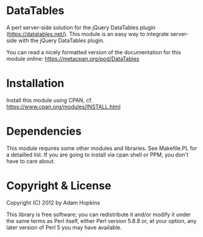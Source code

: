 DataTables
==========

A perl server-side solution for the jQuery DataTables plugin (https://datatables.net/). 
This module is an easy way to integrate server-side with the jQuery DataTables plugin.

You can read a nicely formatted version of the documentation for this module online: https://metacpan.org/pod/DataTables

Installation
============

Install this module using CPAN, cf. https://www.cpan.org/modules/INSTALL.html

Dependencies
============

This module requires some other modules and libraries.
See Makefile.PL for a detailled list. If you are going to install
via cpan shell or PPM, you don't have to care about.

Copyright & License
===================

Copyright (C) 2012 by Adam Hopkins

This library is free software; you can redistribute it and/or modify it under the same terms as Perl itself, either Perl version 5.8.8 or, at your option, any later version of Perl 5 you may have available.

